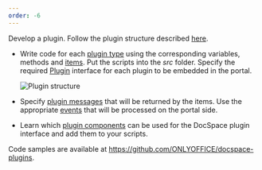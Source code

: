 ```yaml
---
order: -6
---
```


Develop a plugin. Follow the plugin structure described [here](../Plugin%20Structure/index.md).

- Write code for each [plugin type](Plugin%20Types/index.md) using the corresponding variables, methods and [items](Plugin%20Items/index.md). Put the scripts into the *src* folder. Specify the required [Plugin](Plugin%20Types/Plugin/index.md) interface for each plugin to be embedded in the portal.

  ![Plugin structure](/assets/images/docspace/plugin-structure.png)

- Specify [plugin messages](Plugin%20Message/index.md) that will be returned by the items. Use the appropriate [events](Events/index.md) that will be processed on the portal side.

- Learn which [plugin components](Plugin%20Components/index.md) can be used for the DocSpace plugin interface and add them to your scripts.

Code samples are available at <https://github.com/ONLYOFFICE/docspace-plugins>.
